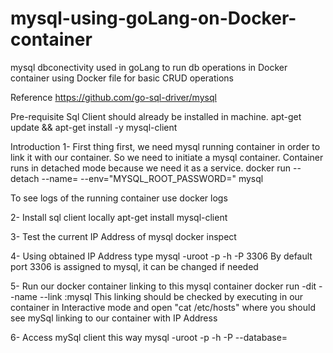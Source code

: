# mysql-using-goLang-on-Docker-container
mysql dbconectivity used in goLang to run db operations in Docker container using Docker file for basic CRUD operations

Reference
https://github.com/go-sql-driver/mysql

Pre-requisite
Sql Client should already be installed in machine.
apt-get update && apt-get install -y mysql-client

Introduction
1- First thing first, we need mysql running container in order to link it with our container. So we need to initiate a 
mysql container. Container runs in detached mode because we need it as a service.
docker run --detach --name=<containerName> --env="MYSQL_ROOT_PASSWORD=<mypassword>" mysql

To see logs of the running container use
docker logs <containerName>

2- Install sql client locally
apt-get install mysql-client

3- Test the current IP Address of mysql
docker inspect <containerName>

4- Using obtained IP Address type
mysql -uroot -p<mypassword> -h <IPAdress> -P 3306
By default port 3306 is assigned to mysql, it can be changed if needed

5- Run our docker container linking to this mysql container
docker run -dit --name <ourNewContainer> --link <containerNameOfSql>:mysql <ImageName>
This linking should be checked by executing in our container in Interactive mode and open "cat /etc/hosts" where you
should see mySql linking to our container with IP Address

6- Access mySql client this way
mysql -uroot -p<mypassword> -h <mySQLIPAddress> -P <mySQLIPPort> --database=<DatabaseName>


